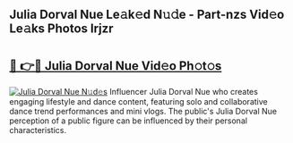 ## Julia Dorval Nue Le𝚊k𝚎d N𝚞𝚍e - Part-nzs Vid𝚎o Le𝚊ks Photos lrjzr

# <h2><a href="http://fb96vk6.evod.top/?m=Julia+Dorval+Nue">🔗 👉🔴 Julia Dorval Nue Vid𝚎o Ph𝚘t𝚘s</a></h2>

[![Julia Dorval Nue N𝚞d𝚎s](https://i.imgur.com/8V9OHl7.gif)](http://fb96vk6.evod.top/?m=Julia+Dorval+Nue)
Influencer Julia Dorval Nue who creates engaging lifestyle and dance content, featuring solo and collaborative dance trend performances and mini vlogs. The public's Julia Dorval Nue perception of a public figure can be influenced by their personal characteristics. 
